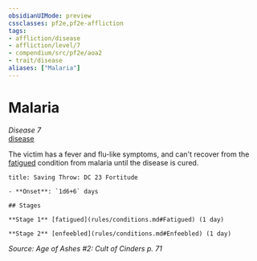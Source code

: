 ```yaml
---
obsidianUIMode: preview
cssclasses: pf2e,pf2e-affliction
tags:
- affliction/disease
- affliction/level/7
- compendium/src/pf2e/aoa2
- trait/disease
aliases: ["Malaria"]
---
```

# Malaria
*Disease 7*  
[disease](rules/traits/disease.md "Disease Effect Trait")  

The victim has a fever and flu-like symptoms, and can't recover from the [fatigued](rules/conditions.md#Fatigued) condition from malaria until the disease is cured.

```ad-inline-affliction
title: Saving Throw: DC 23 Fortitude

- **Onset**: `1d6+6` days

## Stages

**Stage 1** [fatigued](rules/conditions.md#Fatigued) (1 day)

**Stage 2** [enfeebled](rules/conditions.md#Enfeebled) (1 day)
```

*Source: Age of Ashes #2: Cult of Cinders p. 71*